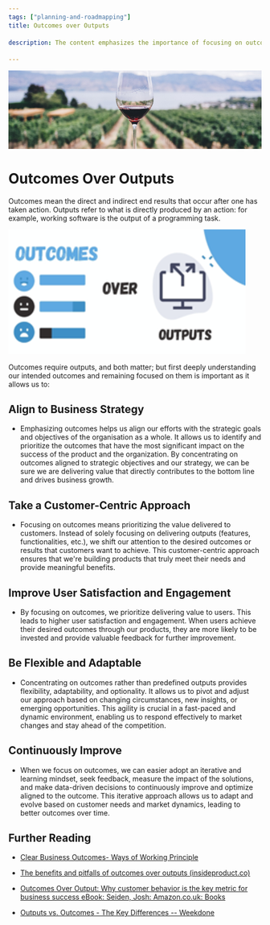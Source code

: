 ```yaml
---
tags: ["planning-and-roadmapping"]
title: Outcomes over Outputs

description: The content emphasizes the importance of focusing on outcomes over outputs in the context of product development and agile methodologies. It highlights aligning with business strategy, adopting a customer-centric approach, enhancing user satisfaction, staying flexible and adaptable, and fostering continuous improvement to drive business success and deliver meaningful value.

---
```



![Outcome Over Outputs Image 1](Outcomes%20over%20Outputs_media/media/image1.jpeg)

# Outcomes Over Outputs

Outcomes mean the direct and indirect end results that occur after one has taken action. Outputs refer to what is directly produced by an action: for example, working software is the output of a programming task.


![Outcome Over Outputs Image 2](Outcomes%20over%20Outputs_media/media/image2.png)

Outcomes require outputs, and both matter; but first deeply understanding our intended outcomes and remaining focused on them is important as it allows us to:

## Align to Business Strategy

- Emphasizing outcomes helps us align our efforts with the strategic goals and objectives of the organisation as a whole. It allows us to identify and prioritize the outcomes that have the most significant impact on the success of the product and the organization. By concentrating on outcomes aligned to strategic objectives and our strategy, we can be sure we are delivering value that directly contributes to the bottom line and drives business growth.

## Take a Customer-Centric Approach

- Focusing on outcomes means prioritizing the value delivered to customers. Instead of solely focusing on delivering outputs (features, functionalities, etc.), we shift our attention to the desired outcomes or results that customers want to achieve. This customer-centric approach ensures that we're building products that truly meet their needs and provide meaningful benefits.

## Improve User Satisfaction and Engagement

- By focusing on outcomes, we prioritize delivering value to users. This leads to higher user satisfaction and engagement. When users achieve their desired outcomes through our products, they are more likely to be invested and provide valuable feedback for further improvement.

## Be Flexible and Adaptable

- Concentrating on outcomes rather than predefined outputs provides flexibility, adaptability, and optionality. It allows us to pivot and adjust our approach based on changing circumstances, new insights, or emerging opportunities. This agility is crucial in a fast-paced and dynamic environment, enabling us to respond effectively to market changes and stay ahead of the competition.

## Continuously Improve

- When we focus on outcomes, we can easier adopt an iterative and learning mindset, seek feedback, measure the impact of the solutions, and make data-driven decisions to continuously improve and optimize aligned to the outcome. This iterative approach allows us to adapt and evolve based on customer needs and market dynamics, leading to better outcomes over time.

## Further Reading

- [Clear Business Outcomes- Ways of Working Principle](cA5DcI8h54ye17yXUNla6w/2f1e15e6-4110-44df-b678-6512f607945a.aspx)

- [The benefits and pitfalls of outcomes over outputs (insideproduct.co)](https://insideproduct.co/benefits-pitfalls-outcomes-over-outputs/#:~:text=The%20idea%20of%20focusing%20on,to%20reach%20a%20specific%20outcome.)

- [Outcomes Over Output: Why customer behavior is the key metric for business success eBook: Seiden, Josh: Amazon.co.uk: Books](https://www.amazon.co.uk/Outcomes-Over-Output-customer-behavior-ebook/dp/B07QJ1Y8Y5)

- [Outputs vs. Outcomes - The Key Differences -- Weekdone](https://weekdone.com/resources/articles/outputs-vs-outcomes)
